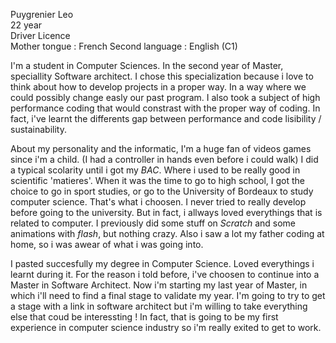 Puygrenier Leo  
22 year  
Driver Licence  
Mother tongue : French
Second language : English (C1)  
  
I'm a student in Computer Sciences. In the second year of Master, speciallity Software architect. I chose this specialization because i love to think about how to develop projects in a proper way. In a way where we could possibly change easly our past program. I also took a subject of high performance coding that would constrast with the proper way of coding. In fact, i've learnt the differents gap between performance and code lisibility / sustainability.   
  
About my personality and the informatic, I'm a huge fan of videos games since i'm a child. (I had a controller in hands even before i could walk) I did a typical scolarity until i got my *BAC*. Where i used to be really good in scientific 'matieres'. When it was the time to go to high school, I got the choice to go in sport studies, or go to the University of Bordeaux to study computer science. That's what i choosen. I never tried to really develop before going to the university. But in fact, i allways loved everythings that is related to computer. I previously did some stuff on *Scratch* and some animations with *flash*, but nothing crazy. Also i saw a lot my father coding at home, so i was awear of what i was going into.  
  
I pasted succesfully my degree in Computer Science. Loved everythings i learnt during it.
For the reason i told before, i've choosen to continue into a Master in Software Architect.
Now i'm starting my last year of Master, in which i'll need to find a final stage to validate my year.
I'm going to try to get a stage with a link in software architect but i'm willing to take everything else that coud be interessting ! In fact, that is going to be my first experience in computer science industry so i'm really exited to get to work.